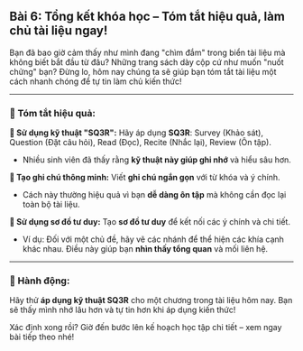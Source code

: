 ## Bài 6: Tổng kết khóa học – Tóm tắt hiệu quả, làm chủ tài liệu ngay!

Bạn đã bao giờ cảm thấy như mình đang "chìm đắm" trong biển tài liệu mà không biết bắt đầu từ đâu? Những trang sách dày cộp cứ như muốn "nuốt chửng" bạn? Đừng lo, hôm nay chúng ta sẽ giúp bạn tóm tắt tài liệu một cách nhanh chóng để tự tin làm chủ kiến thức!

---

### 📌 Tóm tắt hiệu quả:

**🔹 Sử dụng kỹ thuật "SQ3R":**
Hãy áp dụng **SQ3R**: Survey (Khảo sát), Question (Đặt câu hỏi), Read (Đọc), Recite (Nhắc lại), Review (Ôn tập).  
- Nhiều sinh viên đã thấy rằng **kỹ thuật này giúp ghi nhớ** và hiểu sâu hơn.

**🔹 Tạo ghi chú thông minh:**
Viết **ghi chú ngắn gọn** với từ khóa và ý chính.  
- Cách này thường hiệu quả vì bạn **dễ dàng ôn tập** mà không cần đọc lại toàn bộ tài liệu.

**🔹 Sử dụng sơ đồ tư duy:**
Tạo **sơ đồ tư duy** để kết nối các ý chính và chi tiết.  
- Ví dụ: Đối với một chủ đề, hãy vẽ các nhánh để thể hiện các khía cạnh khác nhau. Điều này giúp bạn **nhìn thấy tổng quan** và mối liên hệ.

---

### 🚀 Hành động:

Hãy thử **áp dụng kỹ thuật SQ3R** cho một chương trong tài liệu hôm nay. Bạn sẽ thấy mình nhớ lâu hơn và tự tin hơn khi áp dụng kiến thức!

Xác định xong rồi? Giờ đến bước lên kế hoạch học tập chi tiết – xem ngay bài tiếp theo nhé!